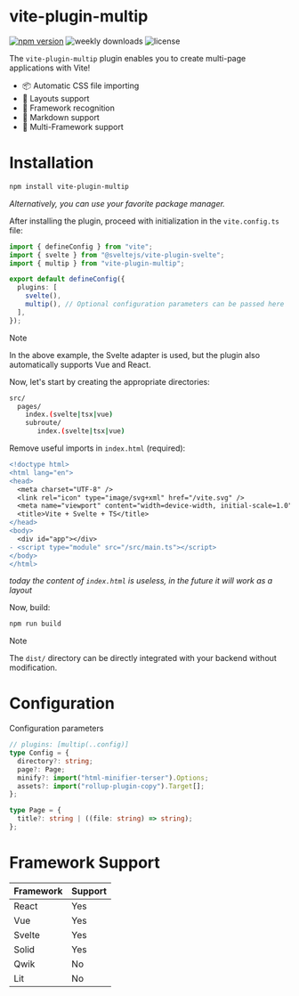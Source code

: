 # vite-plugin-multip
[![npm version](https://img.shields.io/npm/v/vite-plugin-multip)](https://npmjs.com/package/vite-plugin-multip)
![weekly downloads](https://img.shields.io/npm/dw/vite-plugin-multip)
![license](https://img.shields.io/npm/l/vite-plugin-multip)

The `vite-plugin-multip` plugin enables you to create multi-page applications with Vite!

- 📦 Automatic CSS file importing
- 🧬 Layouts support
- 🔎 Framework recognition
- 📝 Markdown support
- 🥏 Multi-Framework support

# Installation

```bash
npm install vite-plugin-multip
```
*Alternatively, you can use your favorite package manager.*

After installing the plugin, proceed with initialization in the `vite.config.ts` file:

```typescript
import { defineConfig } from "vite";
import { svelte } from "@sveltejs/vite-plugin-svelte";
import { multip } from "vite-plugin-multip";

export default defineConfig({
  plugins: [
    svelte(),
    multip(), // Optional configuration parameters can be passed here
  ],
});
```
> [!NOTE] 
> In the above example, the Svelte adapter is used, but the plugin also automatically supports Vue and React.

Now, let's start by creating the appropriate directories:

```bash
src/
  pages/
    index.(svelte|tsx|vue)
    subroute/
       index.(svelte|tsx|vue)
```

Remove useful imports in `index.html` (required):

```diff
<!doctype html>
<html lang="en">
<head>
  <meta charset="UTF-8" />
  <link rel="icon" type="image/svg+xml" href="/vite.svg" />
  <meta name="viewport" content="width=device-width, initial-scale=1.0" />
  <title>Vite + Svelte + TS</title>
</head>
<body>
  <div id="app"></div>
- <script type="module" src="/src/main.ts"></script>
</body>
</html>
```
*today the content of `index.html` is useless, in the future it will work as a layout*

Now, build:

```bash
npm run build
```

> [!NOTE]
> The `dist/` directory can be directly integrated with your backend without modification.

# Configuration
Configuration parameters

```ts
// plugins: [multip(..config)]
type Config = {
  directory?: string;
  page?: Page;
  minify?: import("html-minifier-terser").Options;
  assets?: import("rollup-plugin-copy").Target[];
};

type Page = {
  title?: string | ((file: string) => string);
};
```

# Framework Support

| Framework | Support |
| --------- | ------- |
| React     | Yes     |
| Vue       | Yes     |
| Svelte    | Yes     |
| Solid     | Yes     |
| Qwik      | No      |
| Lit       | No      |
